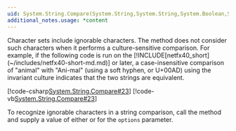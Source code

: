 ```yaml
---
uid: System.String.Compare(System.String,System.String,System.Boolean,System.Globalization.CultureInfo)
additional_notes.usage: *content
---
```


<p>Character sets include ignorable characters. The <xref href="System.String.Compare(System.String,System.String,System.Boolean,System.Globalization.CultureInfo)"></xref> method does not consider such characters when it performs a culture-sensitive comparison. For example, if the following code is run on the [!INCLUDE[netfx40_short](~/includes/netfx40-short-md.md)] or later, a case-insensitive comparison of "animal" with "Ani-mal" (using a soft hyphen, or U+00AD) using the invariant culture indicates that the two strings are equivalent.  
  
 [!code-csharp[System.String.Compare#23](~/samples/snippets/csharp/VS_Snippets_CLR_System/system.String.Compare/cs/compare23.cs#23)]
 [!code-vb[System.String.Compare#23](~/samples/snippets/visualbasic/VS_Snippets_CLR_System/system.String.Compare/vb/compare23.vb#23)]  
  
 To recognize ignorable characters in a string comparison, call the <xref href="System.String.Compare(System.String,System.String,System.Globalization.CultureInfo,System.Globalization.CompareOptions)"></xref> method and supply a value of either <xref href="System.Globalization.CompareOptions.Ordinal"></xref> or <xref href="System.Globalization.CompareOptions.OrdinalIgnoreCase"></xref> for the <code>options</code> parameter.</p>


